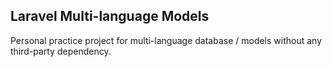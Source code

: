 ## Laravel Multi-language Models
Personal practice project for multi-language database / models without any third-party dependency. 
